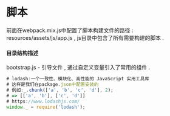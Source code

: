 # 脚本

前面在webpack.mix.js中配置了脚本构建文件的路径 : resources/assets/js/app.js , js目录中包含了所有需要构建的脚本 . 

#### 目录结构描述

bootstrap.js - 引导文件 , 通过自定义变量引入了常用的组件 . 

```js
# lodash:一个一致性、模块化、高性能的 JavaScript 实用工具库
# 这样是我们在package.json中配置安装的
# 例如:_.chunk(['a', 'b', 'c', 'd'], 2);
# => [['a', 'b'], ['c', 'd']]
# https://www.lodashjs.com/
window._ = require('lodash');
```



